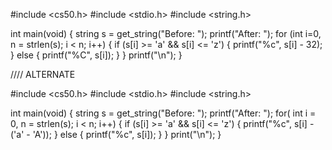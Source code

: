 #include <cs50.h>
#include <stdio.h>
#include <string.h>

int main(void)
{
  string s = get_string("Before: ");
  printf("After:  ");
  for (int i=0, n = strlen(s); i < n; i++)
  {
    if (s[i] >= 'a' && s[i] <= 'z')
    {
      printf("%c", s[i] - 32);
    }
    else
    {
      printf("%C", s[i]);
    }
  }
    printf("\n");
}


//// ALTERNATE 

#include <cs50.h>
#include <stdio.h>
#include <string.h>

int main(void)
{
  string s = get_string("Before: ");
  printf("After:  ");
  for( int i = 0, n = strlen(s); i < n; i++)
  {
    if (s[i] >= 'a' && s[i] <= 'z')
    {
      printf("%c", s[i] - ('a' - 'A'));
    }
    else
      {
      printf("%c", s[i]);
      }
  }
    print("\n");
}
